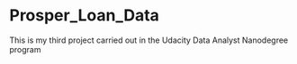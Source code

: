# Prosper_Loan_Data
This is my third project carried out in the  Udacity Data Analyst Nanodegree program
